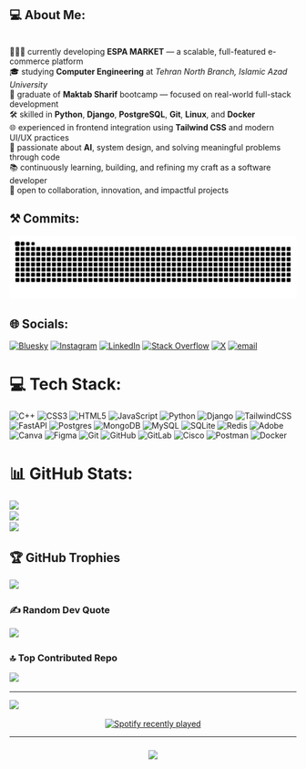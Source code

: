 
## 💻 About Me:
<br>🧑🏻‍💻 currently developing **ESPA MARKET** — a scalable, full-featured e-commerce platform  <br>🎓 studying **Computer Engineering** at *Tehran North Branch, Islamic Azad University*  <br>🎯 graduate of **Maktab Sharif** bootcamp — focused on real-world full-stack development  <br>🛠 skilled in **Python**, **Django**, **PostgreSQL**, **Git**, **Linux**, and **Docker**  <br>🌐 experienced in frontend integration using **Tailwind CSS** and modern UI/UX practices  <br>🤖 passionate about **AI**, system design, and solving meaningful problems through code  <br>📚 continuously learning, building, and refining my craft as a software developer  <br>💬 open to collaboration, innovation, and impactful projects

## ⚒️ Commits:
<picture>
  <source media="(prefers-color-scheme: dark)" srcset="https://raw.githubusercontent.com/ismailzohari/ismailzohari/output/github-snake-dark.svg" />
  <source media="(prefers-color-scheme: light)" srcset="https://raw.githubusercontent.com/ismailzohari/ismailzohari/output/github-snake.svg" />
  <img alt="github-snake" src="https://raw.githubusercontent.com/ismailzohari/ismailzohari/output/github-snake.svg" />
</picture>


## 🌐 Socials:
[![Bluesky](https://img.shields.io/badge/bluesky-0285FF?style=for-the-badge&logo=bluesky&logoColor=%23FFFFFF)](https://bsky.app/profile/ismailzohari) [![Instagram](https://img.shields.io/badge/Instagram-%23E4405F.svg?logo=Instagram&logoColor=white)](https://instagram.com/ismailzohari) [![LinkedIn](https://img.shields.io/badge/LinkedIn-%230077B5.svg?logo=linkedin&logoColor=white)](https://linkedin.com/in/ismailzohari) [![Stack Overflow](https://img.shields.io/badge/-Stackoverflow-FE7A16?logo=stack-overflow&logoColor=white)](https://stackoverflow.com/users/30538373) [![X](https://img.shields.io/badge/X-black.svg?logo=X&logoColor=white)](https://x.com/ismailzohari) [![email](https://img.shields.io/badge/Email-D14836?logo=gmail&logoColor=white)](mailto:ismailzohari@gmail.com) 

# 💻 Tech Stack:
![C++](https://img.shields.io/badge/c++-%2300599C.svg?style=for-the-badge&logo=c%2B%2B&logoColor=white) ![CSS3](https://img.shields.io/badge/css3-%231572B6.svg?style=for-the-badge&logo=css3&logoColor=white) ![HTML5](https://img.shields.io/badge/html5-%23E34F26.svg?style=for-the-badge&logo=html5&logoColor=white) ![JavaScript](https://img.shields.io/badge/javascript-%23323330.svg?style=for-the-badge&logo=javascript&logoColor=%23F7DF1E) ![Python](https://img.shields.io/badge/python-3670A0?style=for-the-badge&logo=python&logoColor=ffdd54) ![Django](https://img.shields.io/badge/django-%23092E20.svg?style=for-the-badge&logo=django&logoColor=white) ![TailwindCSS](https://img.shields.io/badge/tailwindcss-%2338B2AC.svg?style=for-the-badge&logo=tailwind-css&logoColor=white) ![FastAPI](https://img.shields.io/badge/FastAPI-005571?style=for-the-badge&logo=fastapi) ![Postgres](https://img.shields.io/badge/postgres-%23316192.svg?style=for-the-badge&logo=postgresql&logoColor=white) ![MongoDB](https://img.shields.io/badge/MongoDB-%234ea94b.svg?style=for-the-badge&logo=mongodb&logoColor=white) ![MySQL](https://img.shields.io/badge/mysql-4479A1.svg?style=for-the-badge&logo=mysql&logoColor=white) ![SQLite](https://img.shields.io/badge/sqlite-%2307405e.svg?style=for-the-badge&logo=sqlite&logoColor=white) ![Redis](https://img.shields.io/badge/redis-%23DD0031.svg?style=for-the-badge&logo=redis&logoColor=white) ![Adobe](https://img.shields.io/badge/adobe-%23FF0000.svg?style=for-the-badge&logo=adobe&logoColor=white) ![Canva](https://img.shields.io/badge/Canva-%2300C4CC.svg?style=for-the-badge&logo=Canva&logoColor=white) ![Figma](https://img.shields.io/badge/figma-%23F24E1E.svg?style=for-the-badge&logo=figma&logoColor=white) ![Git](https://img.shields.io/badge/git-%23F05033.svg?style=for-the-badge&logo=git&logoColor=white) ![GitHub](https://img.shields.io/badge/github-%23121011.svg?style=for-the-badge&logo=github&logoColor=white) ![GitLab](https://img.shields.io/badge/gitlab-%23181717.svg?style=for-the-badge&logo=gitlab&logoColor=white) ![Cisco](https://img.shields.io/badge/cisco-%23049fd9.svg?style=for-the-badge&logo=cisco&logoColor=black) ![Postman](https://img.shields.io/badge/Postman-FF6C37?style=for-the-badge&logo=postman&logoColor=white) ![Docker](https://img.shields.io/badge/docker-%230db7ed.svg?style=for-the-badge&logo=docker&logoColor=white)
# 📊 GitHub Stats:
![](https://github-readme-stats.vercel.app/api?username=ismailzohari&theme=dark&hide_border=false&include_all_commits=false&count_private=false)<br/>
![](https://nirzak-streak-stats.vercel.app/?user=ismailzohari&theme=dark&hide_border=false)<br/>
![](https://github-readme-stats.vercel.app/api/top-langs/?username=ismailzohari&theme=dark&hide_border=false&include_all_commits=false&count_private=false&layout=compact)

## 🏆 GitHub Trophies
![](https://github-profile-trophy.vercel.app/?username=ismailzohari&theme=dark&no-frame=true&no-bg=true&margin-w=4)

### ✍️ Random Dev Quote
![](https://quotes-github-readme.vercel.app/api?type=horizontal&theme=dark)

### 🔝 Top Contributed Repo
![](https://github-contributor-stats.vercel.app/api?username=ismailzohari&limit=5&theme=dark&combine_all_yearly_contributions=true)

---
[![](https://visitcount.itsvg.in/api?id=ismailzohari&icon=0&color=0)](https://visitcount.itsvg.in)

<div align="center">
  <a href="https://open.spotify.com/user/aoibs2btbdpdbripbdjem4uhj">
    <img src="https://spotify-recently-played-readme.vercel.app/api?user=aoibs2btbdpdbripbdjem4uhj&count=5&unique=false" alt="Spotify recently played"  />
  </a>
</div>

---

###
<div align="center">
  <img src="https://profile-counter.glitch.me/ismailzohari/count.svg?"  />
</div>

###
